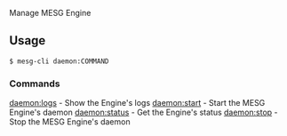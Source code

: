 Manage MESG Engine

## Usage
```
$ mesg-cli daemon:COMMAND
```

### Commands
[daemon:logs](mesg-cli_daemon_logs.md) - Show the Engine's logs
[daemon:start](mesg-cli_daemon_start.md) - Start the MESG Engine's daemon
[daemon:status](mesg-cli_daemon_status.md) - Get the Engine's status
[daemon:stop](mesg-cli_daemon_stop.md) - Stop the MESG Engine's daemon
